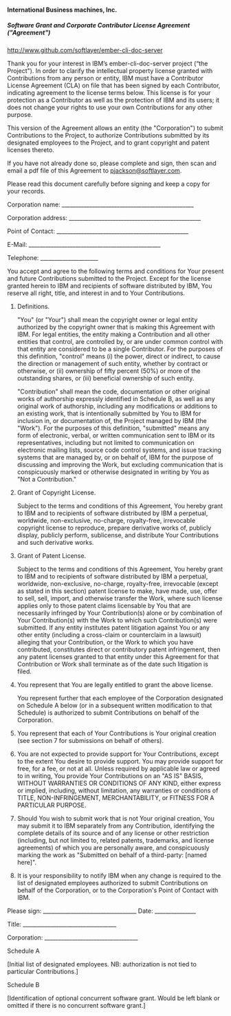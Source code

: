 #### International Business machines, Inc.
##### Software Grant and Corporate Contributor License Agreement ("Agreement")

http://www.github.com/softlayer/ember-cli-doc-server


Thank you for your interest in IBM’s ember-cli-doc-server project (“the Project").
In order to clarify the intellectual property license granted with Contributions
from any person or entity, IBM must have a Contributor License Agreement (CLA)
on file that has been signed by each Contributor, indicating agreement to the
license terms below. This license is for your protection as a Contributor as
well as the protection of IBM and its users; it does not change your rights to
use your own Contributions for any other purpose.

This version of the Agreement allows an entity (the "Corporation") to submit
Contributions to the Project, to authorize Contributions submitted by its
designated employees to the Project, and to grant copyright and patent licenses
thereto.

If you have not already done so, please complete and sign, then scan and email a
pdf file of this Agreement to pjackson@softlayer.com.



Please read this document carefully before signing and keep a copy for your
records.

Corporation name:    ________________________________________________

Corporation address: ________________________________________________

Point of Contact:    ________________________________________________

E-Mail:              ________________________________________________

Telephone:           _____________________


You accept and agree to the following terms and conditions for Your present and
future Contributions submitted to the Project. Except for the license granted
herein to IBM and recipients of software distributed by IBM, You reserve all
right, title, and interest in and to Your Contributions.

1. Definitions.

   "You" (or "Your") shall mean the copyright owner or legal entity
   authorized by the copyright owner that is making this Agreement
   with IBM. For legal entities, the entity making a Contribution and
   all other entities that control, are controlled by, or are under
   common control with that entity are considered to be a single
   Contributor. For the purposes of this definition, "control" means
   (i) the power, direct or indirect, to cause the direction or
   management of such entity, whether by contract or otherwise, or
   (ii) ownership of fifty percent (50%) or more of the outstanding
   shares, or (iii) beneficial ownership of such entity.

   "Contribution" shall mean the code, documentation or other original
   works of authorship expressly identified in Schedule B, as well as
   any original work of authorship, including any modifications or
   additions to an existing work, that is intentionally submitted by
   You to IBM for inclusion in, or documentation of, the Project managed
   by IBM (the "Work"). For the purposes of this definition, "submitted"
   means any form of electronic, verbal, or written communication sent to
   IBM or its representatives, including but not limited to communication
   on electronic mailing lists, source code control systems, and issue
   tracking systems that are managed by, or on behalf of, IBM for the
   purpose of discussing and improving the Work, but excluding
   communication that is conspicuously marked or otherwise designated
   in writing by You as "Not a Contribution."

2. Grant of Copyright License.

   Subject to the terms and conditions of this Agreement,
   You hereby grant to IBM and to recipients of software
   distributed by IBM a perpetual, worldwide, non-exclusive,
   no-charge, royalty-free, irrevocable copyright license to
   reproduce, prepare derivative works of, publicly display,
   publicly perform, sublicense, and distribute Your Contributions
   and such derivative works.

3. Grant of Patent License.

   Subject to the terms and conditions of this Agreement,
   You hereby grant to IBM and to recipients of software
   distributed by IBM a perpetual, worldwide, non-exclusive,
   no-charge, royalty-free, irrevocable (except as
   stated in this section) patent license to make, have made, use,
   offer to sell, sell, import, and otherwise transfer the Work,
   where such license applies only to those patent claims licensable
   by You that are necessarily infringed by Your Contribution(s)
   alone or by combination of Your Contribution(s) with the Work to
   which such Contribution(s) were submitted. If any entity institutes
   patent litigation against You or any other entity (including a
   cross-claim or counterclaim in a lawsuit) alleging that your
   Contribution, or the Work to which you have contributed, constitutes
   direct or contributory patent infringement, then any patent licenses
   granted to that entity under this Agreement for that Contribution or
   Work shall terminate as of the date such litigation is filed.

4. You represent that You are legally entitled to grant the above
   license.

   You represent further that each employee of the Corporation
   designated on Schedule A below (or in a subsequent written
   modification to that Schedule) is authorized to submit
   Contributions on behalf of the Corporation.

5. You represent that each of Your Contributions is Your original
   creation (see section 7 for submissions on behalf of others).

6. You are not expected to provide support for Your Contributions,
   except to the extent You desire to provide support. You may provide
   support for free, for a fee, or not at all. Unless required by
   applicable law or agreed to in writing, You provide Your
   Contributions on an "AS IS" BASIS, WITHOUT WARRANTIES OR CONDITIONS
   OF ANY KIND, either express or implied, including, without
   limitation, any warranties or conditions of TITLE, NON-INFRINGEMENT,
   MERCHANTABILITY, or FITNESS FOR A PARTICULAR PURPOSE.

7. Should You wish to submit work that is not Your original creation,
   You may submit it to IBM separately from any
   Contribution, identifying the complete details of its source and
   of any license or other restriction (including, but not limited
   to, related patents, trademarks, and license agreements) of which
   you are personally aware, and conspicuously marking the work as
   "Submitted on behalf of a third-party: [named here]".

8. It is your responsibility to notify IBM when any change
   is required to the list of designated employees authorized to submit
   Contributions on behalf of the Corporation, or to the Corporation's
   Point of Contact with IBM.



Please sign: __________________________________ Date: _______________

Title:       __________________________________

Corporation: __________________________________


Schedule A

   [Initial list of designated employees.  NB: authorization is not
    tied to particular Contributions.]




Schedule B

   [Identification of optional concurrent software grant.  Would be
    left blank or omitted if there is no concurrent software grant.]


